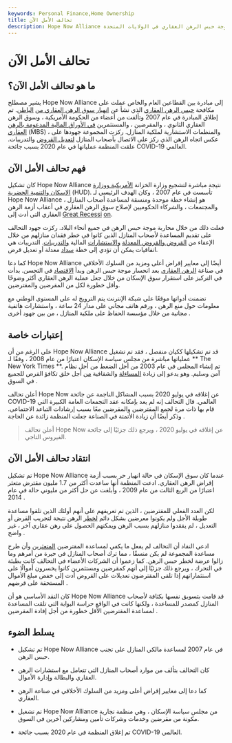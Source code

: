 ```yaml
---
keywords: Personal Finance,Home Ownership
title: تحالف الأمل الآن
description: Hope Now Alliance هي مبادرة من منظمات في صناعة الرهن العقاري تم إنشاؤها في عام 2007 للمساعدة في وقف موجة حبس الرهن العقاري في الولايات المتحدة.
---
```


# تحالف الأمل الآن
## ما هو تحالف الأمل الآن؟

يشير مصطلح Hope Now Alliance إلى مبادرة بين القطاعين العام والخاص عملت على مكافحة [حبس الرهن العقاري](/foreclosure) الذي نشأ عن [انهيار سوق الرهن العقاري من](/subprime-meltdown) [الباطن](/subprime-meltdown). تم إطلاق المبادرة في عام 2007 وتألفت من أعضاء من الحكومة الأمريكية ، وسوق الرهن العقاري الثانوي ، والمقرضين ، والمستثمرين [في الأوراق المالية المدعومة بالرهن العقاري](/mbs) (MBS) ، والمنظمات الاستشارية لملكية المنازل. ركزت المجموعة جهودها على عكس اتجاه الرهن الذي ركز على الاتصال بأصحاب المنازل [لتعديل القروض](/loan_modification) والتدريبات. علقت المنظمة عملياتها في عام 2020 بسبب جائحة COVID-19 العالمي.

## فهم تحالف الأمل الآن

كان تشكيل Hope Now Alliance نتيجة مباشرة لتشجيع وزارة الخزانة [الأمريكية ووزارة الإسكان والتنمية الحضرية](/us-department-housing-urban-development-hud) (HUD). تأسست في عام 2007 ، وكان الهدف الرئيسي لـ Hope Now Alliance هو إنشاء خطة موحدة ومنسقة لمساعدة أصحاب المنازل ، والمجتمعات ، والشركاء الحكوميين لإصلاح سوق الرهن العقاري في أعقاب أزمة الرهن العقاري التي أدت إلى [Great Recessi](/great-recession) [on](/great-recession).

فعلت ذلك من خلال محاربة موجة حبس الرهن في جميع أنحاء البلاد. ركزت جهود التحالف على تقديم المساعدة لأصحاب المنازل الذين كانوا في خطر فقدان منازلهم من خلال الإعفاء من [القروض والقروض المعدلة](/loan_modification) [والاستشارات](/loan_modification) المالية [والتدريبات](/workout-agreement). التدريبات هي اتفاقيات يمكن أن تؤدي إلى خطة [سداد](/repayment) معدلة أو تعديل قرض.

كما دعا Hope Now Alliance أيضًا إلى معايير إقراض أعلى ومزيد من السلوك الأخلاقي في صناعة [الرهن العقاري](/mortgage) بعد انحسار موجة حبس الرهن وبدأ [الاقتصاد](/economy) في التحسن. بدأت في التركيز على استقرار سوق الإسكان من خلال جعل عملية الرهن العقاري أكثر وضوحًا وأقل خطورة لكل من المقرضين والمقترضين.

تضمنت أدواتها موقعًا على شبكة الإنترنت يتم الترويج له على المستوى الوطني مع معلومات حول منع الرهن ، ورقم هاتف مجاني على مدار 24 ساعة ، واستشارات هاتفية مجانية من خلال مؤسسة الحفاظ على ملكية المنازل ، من بين جهود أخرى .

## إعتبارات خاصة

على الرغم من أن Hope Now Alliance قد تم تشكيلها ككيان منفصل ، فقد تم تشغيل عملياتها مباشرة من مجلس سياسة الإسكان اعتبارًا من عام 2008 ، وفقًا لـ ** The New York Times **. تم إنشاء المجلس في عام 2003 من أجل الضغط من أجل نظام آمن وسليم. وهو يدعو إلى زيادة [المساءلة](/accountability) والشفافية [من](/transparency) أجل خلق تكافؤ الفرص للجميع في السوق .

أعلن تحالف Hope Now عن إغلاقه في يوليو 2020 بسبب المشاكل الناجمة عن جائحة COVID-19 العالمي. قال التحالف إنه لم يعد بإمكانه عقد التجمعات العامة الكبيرة التي قام بها ذات مرة لجمع المقترضين والمقرضين معًا بسبب إرشادات التباعد الاجتماعي. وذكر أيضًا أن زيادة الأتمتة في الصناعة جعلت المنظمة زائدة عن الحاجة .

> أعلن تحالف Hope Now عن إغلاقه في يوليو 2020 ، ويرجع ذلك جزئيًا إلى جائحة الفيروس التاجي.

>

## انتقاد تحالف الأمل الآن

تم تشكيل Hope Now Alliance عندما كان سوق الإسكان في حالة انهيار حر بسبب أزمة إقراض الرهن العقاري. ادعت المنظمة أنها ساعدت أكثر من 1.7 مليون مقترض متعثر اعتبارًا من الربع الثالث من عام 2009 ، وأبلغت عن حل أكثر من مليوني حالة في عام 2014 .

لكن العدد الفعلي للمقترضين ، الذين تم تعريفهم على أنهم أولئك الذين تلقوا مساعدة طويلة الأجل ولم يكونوا معرضين بشكل دائم [لخطر](/risk) الرهن نتيجة لتجريب القرض أو التعديل ، لم يفقدوا منازلهم بسبب الرهن ويمكنهم الحصول على رهن عقاري آخر ، غير واضح .

ادعى النقاد أن التحالف لم يفعل ما يكفي لمساعدة المقترضين [المتعثرين](/financial_distress) وأن طرح مساعدة المجموعة لم يكن منسقًا ، مما ترك أصحاب المنازل في حيرة من أمرهم وما زالوا عرضة لخطر حبس الرهن. كما زعموا أن الشركات الأعضاء في التحالف كانت بطيئة في التحرك ، ويرجع ذلك جزئيًا إلى أنهم كمقرضين ومستثمرين كانوا يخسرون أموالًا على استثماراتهم إذا تلقى المقترضون تعديلات على القروض أدت إلى خفض مبلغ الأموال المستحقة على قرضهم .

كان النقد الأساسي هو أن Hope Now Alliance قد قامت بتسويق نفسها بكثافة لأصحاب المنازل كمصدر للمساعدة ، ولكنها كانت في الواقع حراسة البوابة التي تلقت المساعدة لمساعدة المقترضين الأقل خطورة من أجل إفادة المقرضين .

## يسلط الضوء

- تم تشكيل Hope Now Alliance في عام 2007 لمساعدة مالكي المنازل على تجنب حبس الرهن.

- كان التحالف يتألف من موارد أصحاب المنازل التي تتعامل مع استشارات الرهن العقاري والبطالة وإدارة الأموال.

- كما دعا إلى معايير إقراض أعلى ومزيد من السلوك الأخلاقي في صناعة الرهن العقاري.

- تم تشغيل Hope Now Alliance من مجلس سياسة الإسكان ، وهي منظمة تجارية مكونة من مقرضين وخدمات وشركات تأمين ومشاركين آخرين في السوق.

- تم إغلاق المنظمة في عام 2020 بسبب جائحة COVID-19 العالمي.

